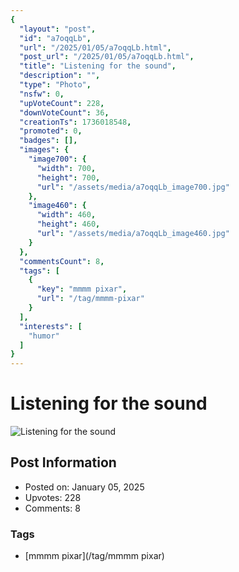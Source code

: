 ```yaml
---
{
  "layout": "post",
  "id": "a7oqqLb",
  "url": "/2025/01/05/a7oqqLb.html",
  "post_url": "/2025/01/05/a7oqqLb.html",
  "title": "Listening for the sound",
  "description": "",
  "type": "Photo",
  "nsfw": 0,
  "upVoteCount": 228,
  "downVoteCount": 36,
  "creationTs": 1736018548,
  "promoted": 0,
  "badges": [],
  "images": {
    "image700": {
      "width": 700,
      "height": 700,
      "url": "/assets/media/a7oqqLb_image700.jpg"
    },
    "image460": {
      "width": 460,
      "height": 460,
      "url": "/assets/media/a7oqqLb_image460.jpg"
    }
  },
  "commentsCount": 8,
  "tags": [
    {
      "key": "mmmm pixar",
      "url": "/tag/mmmm-pixar"
    }
  ],
  "interests": [
    "humor"
  ]
}
---
```


# Listening for the sound

![Listening for the sound](/assets/media/a7oqqLb_image700.jpg)

## Post Information

- Posted on: January 05, 2025
- Upvotes: 228
- Comments: 8

### Tags

- [mmmm pixar](/tag/mmmm pixar)
